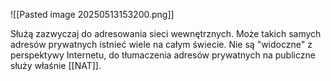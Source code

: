![[Pasted image 20250513153200.png]]

Służą zazwyczaj do adresowania sieci wewnętrznych. Może takich samych adresów prywatnych istnieć wiele na całym świecie. Nie są "widoczne" z perspektywy Internetu, do tłumaczenia adresów prywatnych na publiczne służy właśnie [[NAT]].